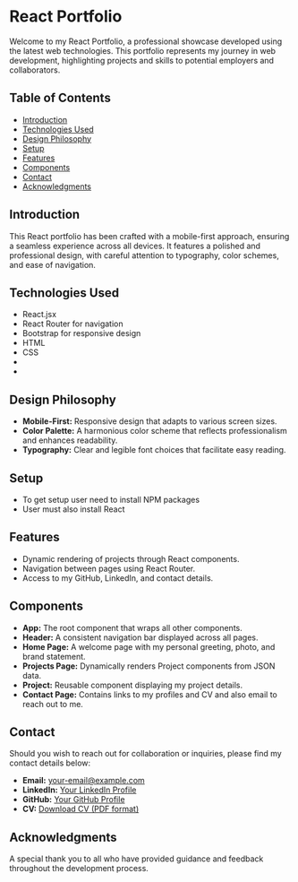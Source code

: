 # React Portfolio

Welcome to my React Portfolio, a professional showcase developed using the latest web technologies. This portfolio represents my journey in web development, highlighting projects and skills to potential employers and collaborators.

## Table of Contents

- [Introduction](#introduction)
- [Technologies Used](#technologies-used)
- [Design Philosophy](#design-philosophy)
- [Setup](#setup)
- [Features](#features)
- [Components](#components)
- [Contact](#contact)
- [Acknowledgments](#acknowledgments)

## Introduction

This React portfolio has been crafted with a mobile-first approach, ensuring a seamless experience across all devices. It features a polished and professional design, with careful attention to typography, color schemes, and ease of navigation.

## Technologies Used

- React.jsx
- React Router for navigation
- Bootstrap for responsive design
- HTML
- CSS
- 
- 

## Design Philosophy

- **Mobile-First:** Responsive design that adapts to various screen sizes.
- **Color Palette:** A harmonious color scheme that reflects professionalism and enhances readability.
- **Typography:** Clear and legible font choices that facilitate easy reading.

## Setup

- To get setup user need to install NPM packages
- User must also install React

## Features

- Dynamic rendering of projects through React components.
- Navigation between pages using React Router.
- Access to my GitHub, LinkedIn, and contact details.


## Components

- **App:** The root component that wraps all other components.
- **Header:** A consistent navigation bar displayed across all pages.
- **Home Page:** A welcome page with my personal greeting, photo, and brand statement.
- **Projects Page:** Dynamically renders Project components from JSON data.
- **Project:** Reusable component displaying my project details.
- **Contact Page:** Contains links to my profiles and CV and also email to reach out to me.

## Contact

Should you wish to reach out for collaboration or inquiries, please find my contact details below:

- **Email:** [your-email@example.com](olaterry208@yahoo.com)
- **LinkedIn:** [Your LinkedIn Profile](https://uk.linkedin.com/in/ola-terry-8b2011a2/)
- **GitHub:** [Your GitHub Profile](https://github.com/Terr0y)
- **CV:** [Download CV (PDF format)](./cv/ola_terry_cv_2024.pdf)

## Acknowledgments

A special thank you to all who have provided guidance and feedback throughout the development process.

